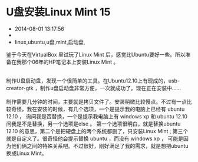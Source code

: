 # U盘安装Linux Mint 15
- 2014-08-01 13:17:56
- 
- linux,ubuntu,u盘,mint,启动盘,

鉴于今天在VirtualBox 里试玩了Linux Mint 后，感觉比Ubuntu要好一些。所以准备在我那个06年的HP笔记本上安装Linux Mint 。&nbsp;<div><br /></div><div>制作U盘启动盘，发现一个很简单的工具。在Ubuntu12.10上有现成的，usb-creator-gtk ，制作u盘启动盘非常方便，一次就成功了。现在正在安装中……</div><div><br /></div><div>制作需要几分钟的时间，主要就是拷贝文件了。安装稍微比较慢点。不过有一点比较奇怪，我在安装的时候，有几个选项，一个是提示我的电脑上已经有 ubuntu 12.10 ， 询问我是否替换，一个是提示我电脑上有 windows xp 和 ubuntu 12.10 问我是不是替换，另一个选项是else 。 第一个选项很明白，就是替换ubuntu 12.10 的意思，第二个是把硬盘上的两个系统都删了，只安装Linux Mint , 第三个就是自定义了。很奇怪他会提示替换 ubuntu ，而没有 windows xp ， 可能是因为他们俩之间的特殊关系吧。不过很好，刚好满足了我的需求，就是想把ubuntu换成Linux Mint。</div>
